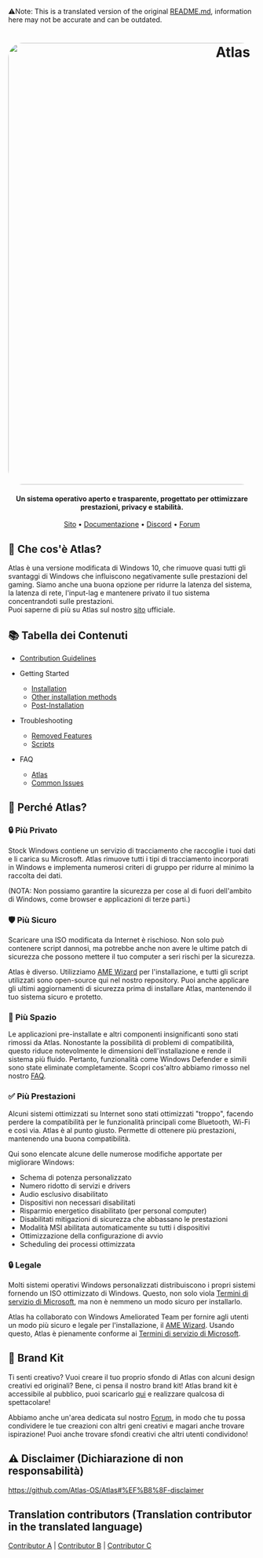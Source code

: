 ⚠️Note: This is a translated version of the original [README.md](https://github.com/Atlas-OS/Atlas/blob/main/README.md), information here may not be accurate and can be outdated.
<h1 align="center">
  <a href="http://atlasos.net"><img src="https://gcore.jsdelivr.net/gh/Atlas-OS/Atlas@main/img/banner.png" alt="Atlas" width="900" style="border-radius: 30px"></a>
</h1>

<h4 align="center">Un sistema operativo aperto e trasparente, progettato per ottimizzare prestazioni, privacy e stabilità.</h4>

<p align="center">
  <a href="https://atlasos.net">Sito</a>
  •
  <a href="https://docs.atlasos.net">Documentazione</a>
  •
  <a href="https://discord.atlasos.net" target="_blank">Discord</a>
  •
  <a href="https://forum.atlasos.net">Forum</a>
</p>

## 🤔 **Che cos'è Atlas?**

Atlas è una versione modificata di Windows 10, che rimuove quasi tutti gli svantaggi di Windows che influiscono negativamente sulle prestazioni del gaming.
Siamo anche una buona opzione per ridurre la latenza del sistema, la latenza di rete, l'input-lag e mantenere privato il tuo sistema concentrandoti sulle prestazioni.<br>
Puoi saperne di più su Atlas sul nostro [sito](https://atlasos.net) ufficiale.

## 📚 **Tabella dei Contenuti**

- [Contribution Guidelines](https://docs.atlasos.net/contributions)

- Getting Started
  - [Installation](https://docs.atlasos.net/getting-started/installation)
  - [Other installation methods](https://docs.atlasos.net/getting-started/other-installation-methods/no-usb)
  - [Post-Installation](https://docs.atlasos.net/getting-started/post-installation/drivers)

- Troubleshooting
  - [Removed Features](https://docs.atlasos.net/troubleshooting/removed-features)
  - [Scripts](https://docs.atlasos.net/troubleshooting/scripts)

- FAQ
  - [Atlas](https://atlasos.net/faq)
  - [Common Issues](https://docs.atlasos.net/troubleshooting/common-issues/hyper-v/)

## 👀 **Perché Atlas?**

### 🔒 Più Privato
Stock Windows contiene un servizio di tracciamento che raccoglie i tuoi dati e li carica su Microsoft.
Atlas rimuove tutti i tipi di tracciamento incorporati in Windows e implementa numerosi criteri di gruppo per ridurre al minimo la raccolta dei dati.

(NOTA: Non possiamo garantire la sicurezza per cose al di fuori dell'ambito di Windows, come browser e applicazioni di terze parti.)

### 🛡️ Più Sicuro
Scaricare una ISO modificata da Internet è rischioso. Non solo può contenere script dannosi, ma potrebbe anche non avere le ultime patch di sicurezza che possono mettere il tuo computer a seri rischi per la sicurezza.

Atlas è diverso. Utilizziamo [AME Wizard](https://ameliorated.io) per l'installazione, e tutti gli script utilizzati sono open-source qui nel nostro repository. Puoi anche applicare gli ultimi aggiornamenti di sicurezza prima di installare Atlas, mantenendo il tuo sistema sicuro e protetto.

### 🚀 Più Spazio
Le applicazioni pre-installate e altri componenti insignificanti sono stati rimossi da Atlas. Nonostante la possibilità di problemi di compatibilità, questo riduce notevolmente le dimensioni dell'installazione e rende il sistema più fluido. Pertanto, funzionalità come Windows Defender e simili sono state eliminate completamente.
Scopri cos'altro abbiamo rimosso nel nostro [FAQ](https://docs.atlasos.net/troubleshooting/removed-features).

### ✅ Più Prestazioni
Alcuni sistemi ottimizzati su Internet sono stati ottimizzati "troppo", facendo perdere la compatibilità per le funzionalità principali come Bluetooth, Wi-Fi e così via.
Atlas è al punto giusto. Permette di ottenere più prestazioni, mantenendo una buona compatibilità.

Qui sono elencate alcune delle numerose modifiche apportate per migliorare Windows:
- Schema di potenza personalizzato
- Numero ridotto di servizi e drivers
- Audio esclusivo disabilitato
- Dispositivi non necessari disabilitati
- Risparmio energetico disabilitato (per personal computer)
- Disabilitati mitigazioni di sicurezza che abbassano le prestazioni
- Modalità MSI abilitata automaticamente su tutti i dispositivi
- Ottimizzazione della configurazione di avvio
- Scheduling dei processi ottimizzata

### 🔒 Legale
Molti sistemi operativi Windows personalizzati distribuiscono i propri sistemi fornendo un ISO ottimizzato di Windows. Questo, non solo viola [Termini di servizio di Microsoft](https://www.microsoft.com/en-us/Useterms/Retail/Windows/10/UseTerms_Retail_Windows_10_English.htm), ma non è nemmeno un modo sicuro per installarlo.

Atlas ha collaborato con Windows Ameliorated Team per fornire agli utenti un modo più sicuro e legale per l'installazione, il [AME Wizard](https://ameliorated.io). Usando questo, Atlas è pienamente conforme ai [Termini di servizio di Microsoft](https://www.microsoft.com/en-us/Useterms/Retail/Windows/10/UseTerms_Retail_Windows_10_English.htm).

## 🎨 Brand Kit
Ti senti creativo? Vuoi creare il tuo proprio sfondo di Atlas con alcuni design creativi ed originali? Bene, ci pensa il nostro brand kit!
Atlas brand kit è accessibile al pubblico, puoi scaricarlo [qui](https://cdn.jsdelivr.net/gh/Atlas-OS/Atlas@main/img/brand-kit.zip) e realizzare qualcosa di spettacolare!

Abbiamo anche un'area dedicata sul nostro [Forum](https://forum.atlasos.net/t/art-showcase), in modo che tu possa condividere le tue creazioni con altri geni creativi e magari anche trovare ispirazione! Puoi anche trovare sfondi creativi che altri utenti condividono!

## ⚠️ Disclaimer (Dichiarazione di non responsabilità)
https://github.com/Atlas-OS/Atlas#%EF%B8%8F-disclaimer

## Translation contributors (Translation contributor in the translated language)
[Contributor A](https://github.com/A) |
[Contributor B](https://github.com/B) |
[Contributor C](https://github.com/C)
